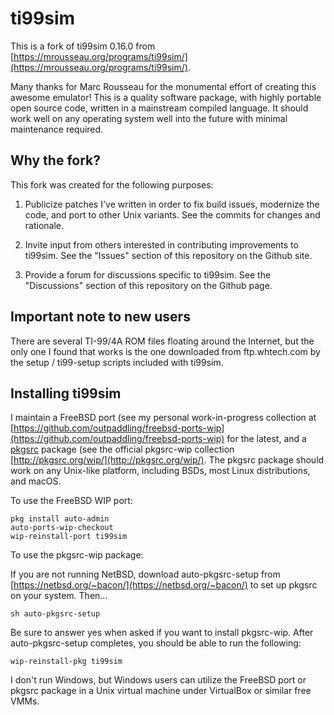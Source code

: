 # ti99sim

This is a fork of ti99sim 0.16.0 from 
[https://mrousseau.org/programs/ti99sim/](https://mrousseau.org/programs/ti99sim/).

Many thanks for Marc Rousseau for the monumental effort of creating this
awesome emulator!  This is a quality software package, with highly portable
open source code, written in a mainstream compiled language.  It should
work well on any operating system well into the future with minimal
maintenance required.

## Why the fork?

This fork was created for the following purposes:

1.  Publicize patches I've written in order to fix build issues, modernize the
    code, and port to other Unix variants.  See the commits for changes
    and rationale.

2.  Invite input from others interested in contributing improvements to
    ti99sim.
    See the "Issues" section of this repository on the Github site.

3.  Provide a forum for discussions specific to ti99sim.  See the "Discussions"
    section of this repository on the Github page.

## Important note to new users

There are several TI-99/4A ROM files floating around the Internet,
but the only one I found that works is the one downloaded from ftp.whtech.com
by the setup / ti99-setup scripts included with ti99sim.

## Installing ti99sim

I maintain a FreeBSD port (see my personal work-in-progress collection
at [https://github.com/outpaddling/freebsd-ports-wip](https://github.com/outpaddling/freebsd-ports-wip)
for the latest, and a [pkgsrc](https://pkgsrc.org) package (see the
official pkgsrc-wip collection [http://pkgsrc.org/wip/](http://pkgsrc.org/wip/).
The pkgsrc package should work on any Unix-like platform, including BSDs,
most Linux distributions, and macOS.

To use the FreeBSD WIP port:

```
pkg install auto-admin
auto-ports-wip-checkout
wip-reinstall-port ti99sim
```

To use the pkgsrc-wip package:

If you are not running NetBSD, download auto-pkgsrc-setup from
[https://netbsd.org/~bacon/](https://netbsd.org/~bacon/) to set up pkgsrc
on your system.  Then...

```
sh auto-pkgsrc-setup
```

Be sure to answer yes when asked if you want to install pkgsrc-wip.  After
auto-pkgsrc-setup completes, you should be able to run the following:

```
wip-reinstall-pkg ti99sim
```

I don't run Windows, but Windows users can utilize the FreeBSD port
or pkgsrc package in a Unix virtual machine under VirtualBox or similar
free VMMs.
